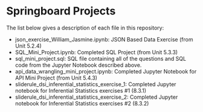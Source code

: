 # Springboard Projects

The list below gives a description of each file in this repository:

 - json_exercise_William_Jasmine.ipynb: JSON Based Data Exercise (from Unit 5.2.4)
 - SQL_Mini_Project.ipynb: Completed SQL Project (from Unit 5.3.3)
 - sql_mini_project.sql: SQL file containing all of the questions and SQL code from the Jupyter Notebook described above.
 - api_data_wrangling_mini_project.ipynb: Completed Jupyter Notebook for API Mini Project (from Unit 5.4.3) 
 - sliderule_dsi_inferential_statistics_exercise_1: Completed Jupyter notebook for Inferential Statistics exercises #1 (8.3.1)
 - sliderule_dsi_inferential_statistics_exercise_2: Completed Jupyter notebook for Inferential Statistics exercises #2 (8.3.2)
